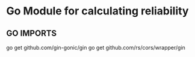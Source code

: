 # Go Module for calculating reliability

## GO IMPORTS
go get github.com/gin-gonic/gin
go get github.com/rs/cors/wrapper/gin
